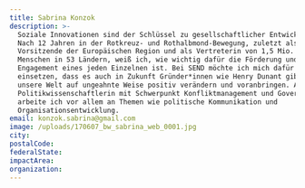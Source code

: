 ```yaml
---
title: Sabrina Konzok
description: >-
  Soziale Innovationen sind der Schlüssel zu gesellschaftlicher Entwicklung.
  Nach 12 Jahren in der Rotkreuz- und Rothalbmond-Bewegung, zuletzt als
  Vorsitzende der Europäischen Region und als Vertreterin von 1,5 Mio. jungen
  Menschen in 53 Ländern, weiß ich, wie wichtig dafür die Förderung und das
  Engagement eines jeden Einzelnen ist. Bei SEND möchte ich mich dafür
  einsetzen, dass es auch in Zukunft Gründer*innen wie Henry Dunant gibt, die
  unsere Welt auf ungeahnte Weise positiv verändern und voranbringen. Als
  Politikwissenschaftlerin mit Schwerpunkt Konfliktmanagement und Governance
  arbeite ich vor allem an Themen wie politische Kommunikation und
  Organisationsentwicklung.
email: konzok.sabrina@gmail.com
image: /uploads/170607_bw_sabrina_web_0001.jpg
city:
postalCode:
federalState:
impactArea:
organization:
---
```


